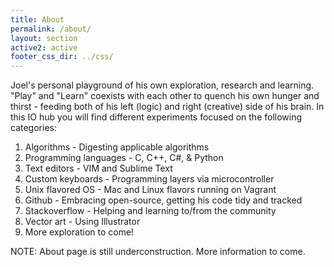 ```yaml
---
title: About
permalink: /about/
layout: section
active2: active
footer_css_dir: ../css/
---
```


Joel's personal playground of his own exploration, research and learning. "Play" and "Learn" coexists with each other to quench his own hunger and thirst - feeding both of his left (logic) and right (creative) side of his brain. In this IO hub you will find different experiments focused on the following categories:

1. Algorithms - Digesting applicable algorithms
2. Programming languages - C, C++, C#, & Python
3. Text editors - VIM and Sublime Text
4. Custom keyboards - Programming layers via microcontroller
5. Unix flavored OS - Mac and Linux flavors running on Vagrant
6. Github - Embracing open-source, getting his code tidy and tracked
7. Stackoverflow - Helping and learning to/from the community
8. Vector art - Using Illustrator 
9. More exploration to come!

NOTE: About page is still underconstruction. More information to come.
